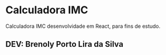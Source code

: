 # Calculadora IMC

Calculadora IMC desenvolvidade em React, para fins de estudo.

## DEV: Brenoly Porto Lira da Silva